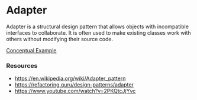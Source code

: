 # Adapter

Adapter is a structural design pattern that allows objects with incompatible interfaces to collaborate. It is often used to make existing classes work with others without modifying their source code.

[Conceptual Example](examples/conceptual.ts)

### Resources

- https://en.wikipedia.org/wiki/Adapter_pattern
- https://refactoring.guru/design-patterns/adapter
- https://www.youtube.com/watch?v=2PKQtcJjYvc
